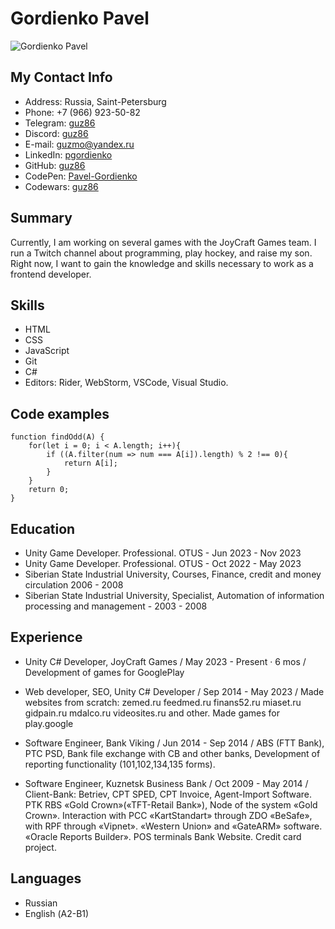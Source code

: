# Gordienko Pavel
![Gordienko Pavel](https://avatars.githubusercontent.com/u/8058954?v=4)
## My Contact Info
* Address: Russia, Saint-Petersburg
* Phone: +7 (966) 923-50-82
* Telegram: [guz86](https://t.me/guz86 "Gordienko Pavel")
* Discord: [guz86](https://discordapp.com/users/guz86 "Gordienko Pavel")
* E-mail: guzmo@yandex.ru
* LinkedIn: [pgordienko](https://www.linkedin.com/in/pgordienko/ "Gordienko Pavel")
* GitHub: [guz86](https://github.com/guz86 "Gordienko Pavel")
* CodePen: [Pavel-Gordienko](https://codepen.io/Pavel-Gordienko "Gordienko Pavel")
* Codewars: [guz86](https://www.codewars.com/users/guz86 "Gordienko Pavel")

## Summary
Currently, I am working on several games with the JoyCraft Games team. I run a Twitch channel about programming, play hockey, and raise my son. Right now, I want to gain the knowledge and skills necessary to work as a frontend developer.
## Skills
* HTML
* CSS
* JavaScript 
* Git 
* C#
* Editors: Rider, WebStorm, VSCode, Visual Studio.
## Code examples
```
function findOdd(A) {
    for(let i = 0; i < A.length; i++){
        if ((A.filter(num => num === A[i]).length) % 2 !== 0){
            return A[i];
        }
    }
    return 0;
}
```
## Education
* Unity Game Developer. Professional. OTUS - Jun 2023 - Nov 2023
* Unity Game Developer. Professional. OTUS - Oct 2022 - May 2023
* Siberian State Industrial University, Сourses, Finance, credit and money circulation 2006 - 2008
* Siberian State Industrial University, Specialist, Automation of information processing and management - 2003 - 2008
## Experience
* Unity С# Developer, JoyCraft Games / May 2023 - Present · 6 mos / Development of games for GooglePlay

* Web developer, SEO, Unity С# Developer / Sep 2014 - May 2023 / Made websites from scratch: zemed.ru feedmed.ru finans52.ru miaset.ru gidpain.ru mdalco.ru videosites.ru and other. Made games for play.google 

* Software Engineer, Bank Viking / Jun 2014 - Sep 2014 / ABS (FTT Bank), PTC PSD, Bank file exchange with CB and other banks, Development of reporting functionality (101,102,134,135 forms).

* Software Engineer, Kuznetsk Business Bank / Oct 2009 - May 2014 / Client-Bank: Betriev, CPT SPED, CPT Invoice, Agent-Import Software. PTK RBS «Gold Crown»(«TFT-Retail Bank»), Node of the system «Gold Crown». Interaction with PCC «KartStandart» through ZDO «BeSafe», with RPF through «Vipnet». «Western Union» and «GateARM» software. «Oracle Reports Builder». POS terminals Bank Website. Credit card project.

## Languages
* Russian
* English (А2-B1)